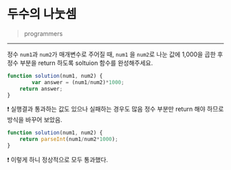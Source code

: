 # 두수의 나눗셈

> programmers
> 

---

정수 `num1`과 `num2`가 매개변수로 주어질 때, `num1`
을 `num2`로 나눈 값에 1,000을 곱한 후 정수 부분을 return 하도록 soltuion 함수를 완성해주세요.

```jsx
function solution(num1, num2) {
		var answer = (num1/num2)*1000;
    return answer;
}
```

<aside>
❗ 실행결과 통과하는 값도 있으나 실패하는 경우도 많음 정수 부분만 return 해야 하므로 방식을 바꾸어 보았음.

</aside>

```jsx
function solution(num1, num2) {
    return parseInt(num1/num2*1000);
}
```

<aside>
❗ 이렇게 하니 정상적으로 모두 통과했다.

</aside>